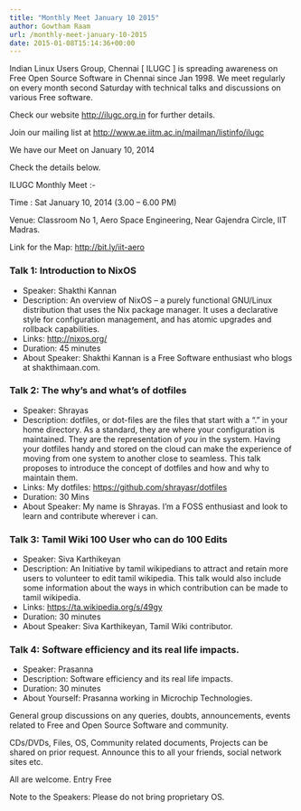 ```yaml
---
title: "Monthly Meet January 10 2015"
author: Gowtham Raam
url: /monthly-meet-january-10-2015
date: 2015-01-08T15:14:36+00:00
---
```


Indian Linux Users Group, Chennai [ ILUGC ] is spreading awareness on
Free Open Source Software in Chennai since Jan 1998. We meet regularly
on every month second Saturday with technical talks and discussions on
various Free software.

Check our website http://ilugc.org.in for further details.

Join our mailing list at http://www.ae.iitm.ac.in/mailman/listinfo/ilugc

We have our Meet on January 10, 2014

Check the details below.

ILUGC Monthly Meet :-

Time : Sat January 10, 2014 (3.00 – 6.00 PM)

Venue: Classroom No 1,
Aero Space Engineering,
Near Gajendra Circle,
IIT Madras.

Link for the Map: http://bit.ly/iit-aero

### Talk 1: Introduction to NixOS

* Speaker: Shakthi Kannan
* Description: An overview of NixOS – a purely functional GNU/Linux distribution that uses the Nix package manager. It uses a declarative style for configuration  management, and has atomic upgrades and rollback capabilities.
* Links: http://nixos.org/
* Duration: 45 minutes
* About Speaker: Shakthi Kannan is a Free Software enthusiast who blogs at shakthimaan.com.


### Talk 2: The why’s and what’s of dotfiles

* Speaker: Shrayas
* Description: dotfiles, or dot-files are the files that start with a “.” in your home directory. As a standard, they are where your configuration is maintained. They are  the representation of *you* in the system. Having your dotfiles handy and stored on the cloud can make the experience of moving from one system to another close  to seamless. This talk proposes to introduce the concept of dotfiles and how and why to maintain them.
* Links: My dotfiles: https://github.com/shrayasr/dotfiles
* Duration: 30 Mins
* About Speaker:  My name is Shrayas. I’m a FOSS enthusiast and look to learn and contribute wherever i can.


### Talk 3: Tamil Wiki 100 User who can do 100 Edits

* Speaker: Siva Karthikeyan
* Description: An Initiative by tamil wikipedians to attract and retain more
users to volunteer to edit tamil wikipedia. This talk would also include
some information about the ways in which contribution can be made to tamil
wikipedia.
* Links: https://ta.wikipedia.org/s/49gy
* Duration: 30 minutes
* About Speaker: Siva Karthikeyan, Tamil Wiki contributor.


### Talk 4: Software efficiency and its real life impacts.

* Speaker: Prasanna
* Description:  Software efficiency and its real life impacts.
* Duration: 30 minutes
* About Yourself: Prasanna working in Microchip Technologies.


General group discussions on any queries, doubts, announcements, events related to Free and Open Source Software and community.

CDs/DVDs, Files, OS, Community related documents, Projects can be shared on prior request.
Announce this to all your friends, social network sites etc.

All are welcome. Entry Free

Note to the Speakers: Please do not bring proprietary OS.
